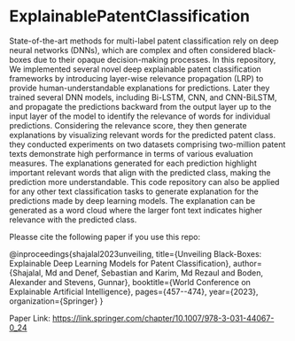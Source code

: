 # ExplainablePatentClassification

State-of-the-art methods for multi-label patent classification rely on deep neural networks (DNNs), which are complex and often considered black-boxes due to their opaque decision-making processes. In this repository, We implemented several novel deep explainable patent classification frameworks by introducing layer-wise relevance propagation (LRP) to provide human-understandable explanations for predictions. Later they trained several DNN models, including Bi-LSTM, CNN, and CNN-BiLSTM, and propagate the predictions backward from the output layer up to the input layer of the model to identify the relevance of words for individual predictions. Considering the relevance score, they then generate explanations by visualizing relevant words for the predicted patent class. they conducted experiments on two datasets comprising two-million patent texts demonstrate high performance in terms of various evaluation measures. The explanations generated for each prediction highlight important relevant words that align with the predicted class, making the prediction more understandable. 
This code repository can also be applied for any other text classification tasks to generate explanation for the predictions made by deep learning models. The explanation can be generated as a word cloud where the larger font text indicates higher relevance with the predicted class.

Pleasse cite the following paper if you use this repo:

@inproceedings{shajalal2023unveiling,
  title={Unveiling Black-Boxes: Explainable Deep Learning Models for Patent Classification},
  author={Shajalal, Md and Denef, Sebastian and Karim, Md Rezaul and Boden, Alexander and Stevens, Gunnar},
  booktitle={World Conference on Explainable Artificial Intelligence},
  pages={457--474},
  year={2023},
  organization={Springer}
}

Paper Link: https://link.springer.com/chapter/10.1007/978-3-031-44067-0_24
